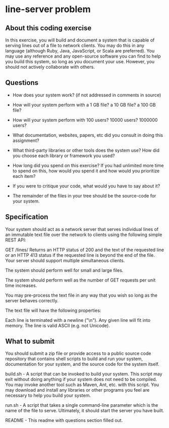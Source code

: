 # line-server problem
## About this coding exercise

In this exercise, you will build and document a system that is capable of serving lines out of a file to network clients. You may do this in any language (although Ruby, Java, JavaScript, or Scala are preferred). You may use any reference and any open-source software you can find to help you build this system, so long as you document your use. However, you should not actively collaborate with others.

## Questions

* How does your system work? (if not addressed in comments in source)

* How will your system perform with a 1 GB file? a 10 GB file? a 100 GB file?

* How will your system perform with 100 users? 10000 users? 1000000 users?

* What documentation, websites, papers, etc did you consult in doing this assignment?

* What third-party libraries or other tools does the system use? How did you choose each library or framework you used?

* How long did you spend on this exercise? If you had unlimited more time to spend on this, how would you spend it and how would you prioritize each item?

* If you were to critique your code, what would you have to say about it?

* The remainder of the files in your tree should be the source-code for your system.

## Specification

Your system should act as a network server that serves individual lines of an immutable text file over the network to clients using the following simple REST API:

GET /lines/<line index>
Returns an HTTP status of 200 and the text of the requested line or an HTTP 413 status if the requested line is beyond the end of the file.
Your server should support multiple simultaneous clients.

The system should perform well for small and large files.

The system should perform well as the number of GET requests per unit time increases.

You may pre-process the text file in any way that you wish so long as the server behaves correctly.

The text file will have the following properties:

Each line is terminated with a newline ("\n").
Any given line will fit into memory.
The line is valid ASCII (e.g. not Unicode).

## What to submit

You should submit a zip file or provide access to a public source code repository that contains shell scripts to build and run your system, documentation for your system, and the source code for the system itself.

build.sh - A script that can be invoked to build your system. This script may exit without doing anything if your system does not need to be compiled. You may invoke another tool such as Maven, Ant, etc. with this script. You may download and install any libraries or other programs you feel are necessary to help you build your system.

run.sh - A script that takes a single command-line parameter which is the name of the file to serve. Ultimately, it should start the server you have built.

README - This readme with questions section filled out.